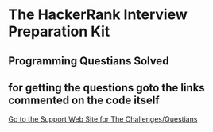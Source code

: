 # The HackerRank Interview Preparation Kit
## Programming Questians Solved


## for getting the questions goto the links commented on the code itself

[Go to the Support Web Site for The Challenges/Questians](https://www.hackerrank.com/interview/interview-preparation-kit)
